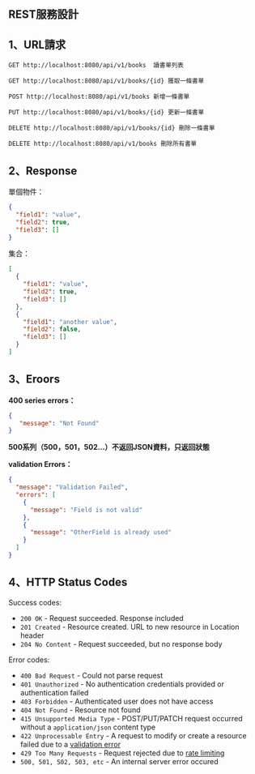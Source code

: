 ## REST服務設計



## 1、URL請求

```
GET http://localhost:8080/api/v1/books  讀書單列表
```

```
GET http://localhost:8080/api/v1/books/{id} 獲取一條書單
```

```
POST http://localhost:8080/api/v1/books 新增一條書單
```

```
PUT http://localhost:8080/api/v1/books/{id} 更新一條書單
```

```
DELETE http://localhost:8080/api/v1/books/{id} 刪除一條書單
```

```
DELETE http://localhost:8080/api/v1/books 刪除所有書單
```



## 2、Response

單個物件：

```json
{
  "field1": "value",
  "field2": true,
  "field3": []
}
```

集合：

```json
[
  {
    "field1": "value",
    "field2": true,
    "field3": []
  },
  {
    "field1": "another value",
    "field2": false,
    "field3": []
  }
]
```



## 3、Eroors

**400 series errors：**

```json
{
   "message": "Not Found"
}
```

**500系列（500，501，502...）不返回JSON資料，只返回狀態**



**validation Errors：**

```json
{
  "message": "Validation Failed",
  "errors": [
    {
      "message": "Field is not valid"
    },
    {
      "message": "OtherField is already used"
    }
  ]
}
```



## 4、HTTP Status Codes

Success codes:

-  `200 OK` - Request succeeded. Response included
-  `201 Created` - Resource created. URL to new resource in Location header
-  `204 No Content` - Request succeeded, but no response body

Error codes:

-  `400 Bad Request` - Could not parse request
-  `401 Unauthorized` - No authentication credentials provided or authentication failed
-  `403 Forbidden` - Authenticated user does not have access
-  `404 Not Found` - Resource not found
-  `415 Unsupported Media Type` - POST/PUT/PATCH request occurred without a `application/json` content type
-  `422 Unprocessable Entry` - A request to modify or create a resource failed due to a [validation error](http://dev.enchant.com/api/v1#validation)
-  `429 Too Many Requests` - Request rejected due to [rate limiting](http://dev.enchant.com/api/v1#ratelimit)
-  `500, 501, 502, 503, etc` - An internal server error occured

